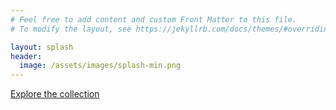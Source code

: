 ```yaml
---
# Feel free to add content and custom Front Matter to this file.
# To modify the layout, see https://jekyllrb.com/docs/themes/#overriding-theme-defaults

layout: splash
header:
  image: /assets/images/splash-min.png
---
```


<div class="explore">
<a href="/collection">Explore the collection</a>
</div>